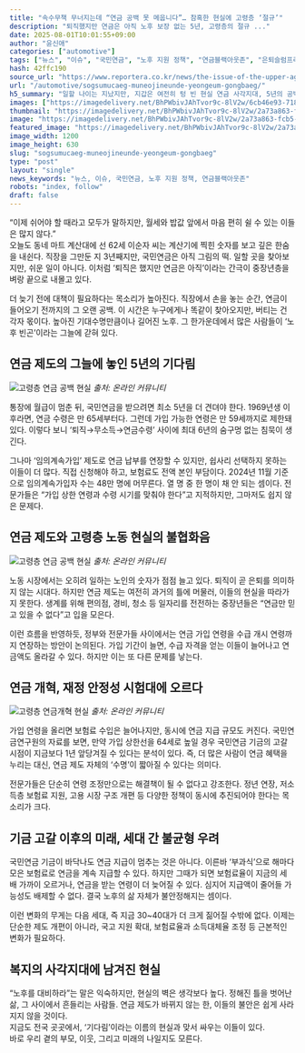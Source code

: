 ```yaml
---
title: "속수무책 무너지는데 “연금 공백 못 메웁니다”… 참혹한 현실에 고령층 ‘절규’"
description: "퇴직했지만 연금은 아직 노후 보장 없는 5년, 고령층의 절규 ..."
date: 2025-08-01T10:01:55+09:00
author: "윤신애"
categories: ["automotive"]
tags: ["뉴스", "이슈", "국민연금", "노후 지원 정책", "연금블랙아웃존", "은퇴슬럼프리스크"]
hash: 42ffc190
source_url: "https://www.reportera.co.kr/news/the-issue-of-the-upper-age-limit-for-joining-the-national-pension-service/"
url: "/automotive/sogsumucaeg-muneojineunde-yeongeum-gongbaeg/"
h5_summary: "일할 나이는 지났지만, 지갑은 여전히 텅 빈 현실 연금 사각지대, 5년의 공백이 남긴 불안"
images: ["https://imagedelivery.net/BhPWbivJAhTvor9c-8lV2w/6cb46e93-7186-4122-a5b6-42986a818000/public", "https://imagedelivery.net/BhPWbivJAhTvor9c-8lV2w/c876e474-a503-418c-0875-f5be2f35de00/public", "https://imagedelivery.net/BhPWbivJAhTvor9c-8lV2w/2a73a863-fcb5-4272-9fde-79b41dd63d00/public", "https://imagedelivery.net/BhPWbivJAhTvor9c-8lV2w/a90079db-422e-4dea-dfb5-11eac9317600/public"]
thumbnail: "https://imagedelivery.net/BhPWbivJAhTvor9c-8lV2w/2a73a863-fcb5-4272-9fde-79b41dd63d00/public"
image: "https://imagedelivery.net/BhPWbivJAhTvor9c-8lV2w/2a73a863-fcb5-4272-9fde-79b41dd63d00/public"
featured_image: "https://imagedelivery.net/BhPWbivJAhTvor9c-8lV2w/2a73a863-fcb5-4272-9fde-79b41dd63d00/public"
image_width: 1200
image_height: 630
slug: "sogsumucaeg-muneojineunde-yeongeum-gongbaeg"
type: "post"
layout: "single"
news_keywords: "뉴스, 이슈, 국민연금, 노후 지원 정책, 연금블랙아웃존"
robots: "index, follow"
draft: false
---
```


“이제 쉬어야 할 때라고 모두가 말하지만, 월세와 밥값 앞에서 마음 편히 쉴 수 있는 이들은 많지 않다.”  
오늘도 동네 마트 계산대에 선 62세 이순자 씨는 계산기에 찍힌 숫자를 보고 깊은 한숨을 내쉰다. 직장을 그만둔 지 3년째지만, 국민연금은 아직 그림의 떡. 일할 곳을 찾아보지만, 쉬운 일이 아니다. 이처럼 ‘퇴직은 했지만 연금은 아직’이라는 간극이 중장년층을 벼랑 끝으로 내몰고 있다.

더 늦기 전에 대책이 필요하다는 목소리가 높아진다. 직장에서 손을 놓는 순간, 연금이 들어오기 전까지의 그 오랜 공백. 이 시간은 누구에게나 똑같이 찾아오지만, 버티는 건 각자 몫이다. 높아진 기대수명만큼이나 길어진 노후. 그 한가운데에서 많은 사람들이 ‘노후 빈곤’이라는 그늘에 갇혀 있다.

## 연금 제도의 그늘에 놓인 5년의 기다림

![고령층 연금 공백 현실](https://imagedelivery.net/BhPWbivJAhTvor9c-8lV2w/c876e474-a503-418c-0875-f5be2f35de00/public)
*출처: 온라인 커뮤니티*


통장에 월급이 멈춘 뒤, 국민연금을 받으려면 최소 5년을 더 견뎌야 한다. 1969년생 이후라면, 연금 수령은 만 65세부터다. 그런데 가입 가능한 연령은 만 59세까지로 제한돼 있다. 이렇다 보니 ‘퇴직→무소득→연금수령’ 사이에 최대 6년의 숨구멍 없는 침묵이 생긴다.

그나마 ‘임의계속가입’ 제도로 연금 납부를 연장할 수 있지만, 쉽사리 선택하지 못하는 이들이 더 많다. 직접 신청해야 하고, 보험료도 전액 본인 부담이다. 2024년 11월 기준으로 임의계속가입자 수는 48만 명에 머무른다. 열 명 중 한 명이 채 안 되는 셈이다. 전문가들은 “가입 상한 연령과 수령 시기를 맞춰야 한다”고 지적하지만, 그마저도 쉽지 않은 문제다.

## 연금 제도와 고령층 노동 현실의 불협화음

![고령층 연금 공백 현실](https://imagedelivery.net/BhPWbivJAhTvor9c-8lV2w/6cb46e93-7186-4122-a5b6-42986a818000/public)
*출처: 온라인 커뮤니티*


노동 시장에서는 오히려 일하는 노인의 숫자가 점점 늘고 있다. 퇴직이 곧 은퇴를 의미하지 않는 시대다. 하지만 연금 제도는 여전히 과거의 틀에 머물러, 이들의 현실을 따라가지 못한다. 생계를 위해 편의점, 경비, 청소 등 일자리를 전전하는 중장년들은 “연금만 믿고 있을 수 없다”고 입을 모은다.

이런 흐름을 반영하듯, 정부와 전문가들 사이에서는 연금 가입 연령을 수급 개시 연령까지 연장하는 방안이 논의된다. 가입 기간이 늘면, 수급 자격을 얻는 이들이 늘어나고 연금액도 올라갈 수 있다. 하지만 이는 또 다른 문제를 낳는다.

## 연금 개혁, 재정 안정성 시험대에 오르다

![고령층 연금개혁 현실](https://imagedelivery.net/BhPWbivJAhTvor9c-8lV2w/a90079db-422e-4dea-dfb5-11eac9317600/public)
*출처: 온라인 커뮤니티*


가입 연령을 올리면 보험료 수입은 늘어나지만, 동시에 연금 지급 규모도 커진다. 국민연금연구원의 자료를 보면, 만약 가입 상한선을 64세로 높일 경우 국민연금 기금의 고갈 시점이 지금보다 1년 앞당겨질 수 있다는 분석이 있다. 즉, 더 많은 사람이 연금 혜택을 누리는 대신, 연금 제도 자체의 ‘수명’이 짧아질 수 있다는 의미다.

전문가들은 단순히 연령 조정만으로는 해결책이 될 수 없다고 강조한다. 정년 연장, 저소득층 보험료 지원, 고용 시장 구조 개편 등 다양한 정책이 동시에 추진되어야 한다는 목소리가 크다.

## 기금 고갈 이후의 미래, 세대 간 불균형 우려

국민연금 기금이 바닥나도 연금 지급이 멈추는 것은 아니다. 이른바 ‘부과식’으로 해마다 모은 보험료로 연금을 계속 지급할 수 있다. 하지만 그때가 되면 보험료율이 지금의 세 배 가까이 오르거나, 연금을 받는 연령이 더 늦어질 수 있다. 심지어 지급액이 줄어들 가능성도 배제할 수 없다. 결국 노후의 삶 자체가 불안정해지는 셈이다.

이런 변화의 무게는 다음 세대, 즉 지금 30~40대가 더 크게 짊어질 수밖에 없다. 이제는 단순한 제도 개편이 아니라, 국고 지원 확대, 보험료율과 소득대체율 조정 등 근본적인 변화가 필요하다.

## 복지의 사각지대에 남겨진 현실

“노후를 대비하라”는 말은 익숙하지만, 현실의 벽은 생각보다 높다. 정해진 틀을 벗어난 삶, 그 사이에서 흔들리는 사람들. 연금 제도가 바뀌지 않는 한, 이들의 불안은 쉽게 사라지지 않을 것이다.  
지금도 전국 곳곳에서, ‘기다림’이라는 이름의 현실과 맞서 싸우는 이들이 있다.  
바로 우리 곁의 부모, 이웃, 그리고 미래의 나일지도 모른다.

